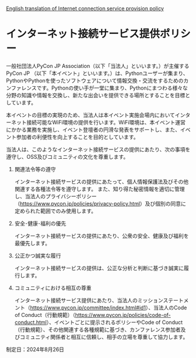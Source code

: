[English translation of Internet connection service provision policy](https://www-pycon-jp.translate.goog/policies/internet-policy.html?_x_tr_sl=ja&_x_tr_tl=en&_x_tr_hl=ja&_x_tr_pto=wapp)

# インターネット接続サービス提供ポリシー

一般社団法人PyCon JP Association（以下「当法人」といいます。）が主催するPyCon JP （以下「本イベント」といいます。）は、Pythonユーザーが集まり、PythonやPythonを使ったソフトウェアについて情報交換・交流をするためのカンファレンスです。Pythonの使い手が一堂に集まり、Pythonにまつわる様々な分野の知識や情報を交換し、新たな出会いを提供できる場所とすることを目標としています。

本イベントの目標の実現のため、当法人は本イベント実施会場内においてインターネット接続可能なWiFi環境の提供を行います。WiFi環境は、本イベント運営にかかる業務を実施し、イベント登壇者の円滑な発表をサポートし、また、イベント参加者の利便性を向上することを目的としています。

当法人は、このようなインターネット接続サービスの提供にあたり、次の事項を遵守し、OSS及びコミュニティの文化を尊重します。

1. 関連法令等の遵守

   インターネット接続サービスの提供にあたって、個人情報保護法及びその他関連する各種法令等を遵守します。
   また、知り得た秘密情報を適切に管理し、当法人のプライバシーポリシー（<https://www.pycon.jp/policies/privacy-policy.html>）及び個別の同意に定められた範囲でのみ使用します。

2. 安全･健康･福利の優先

   インターネット接続サービスの提供にあたり、公衆の安全、健康及び福利を最優先します。

3. 公正かつ誠実な履行

   インターネット接続サービスの提供は、公正な分析と判断に基づき誠実に履行します。

4. コミュニティにおける相互の尊重

   インターネット接続サービス提供にあたり、当法人のミッションステートメント（<https://www.pycon.jp/committee/index.html#id1>）、当法人のCode of Conduct（行動規範）（<https://www.pycon.jp/policies/code-of-conduct.html>）、イベントごとに提示されるポリシーやCode of Conduct（行動規範）、その他関連する各種規範に基づき、カンファレンス参加者及びコミュニティ関係者と相互に信頼し、相手の立場を尊重して協力します。

制定日：2024年8月26日
